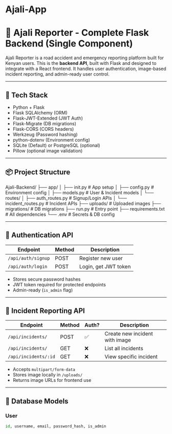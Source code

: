 # Ajali-App
# 🚨 Ajali Reporter - Complete Flask Backend (Single Component)

Ajali Reporter is a road accident and emergency reporting platform built for Kenyan users. This is the **backend API**, built with Flask and designed to integrate with a React frontend. It handles user authentication, image-based incident reporting, and admin-ready user control.

---

## 🧰 Tech Stack

- Python + Flask
- Flask SQLAlchemy (ORM)
- Flask-JWT-Extended (JWT Auth)
- Flask-Migrate (DB migrations)
- Flask-CORS (CORS headers)
- Werkzeug (Password hashing)
- python-dotenv (Environment config)
- SQLite (Default) or PostgreSQL (optional)
- Pillow (optional image validation)

---

## 📦 Project Structure

Ajali-Backend/
├── app/
│ ├── init.py # App setup
│ ├── config.py # Environment config
│ ├── models.py # User & Incident models
│ └── routes/
│ ├── auth_routes.py # Signup/Login APIs
│ └── incident_routes.py # Incident APIs
├── uploads/ # Uploaded images
├── migrations/ # DB migrations
├── run.py # Entry point
├── requirements.txt # All dependencies
└── .env # Secrets & DB config


---

## 🔐 Authentication API

| Endpoint            | Method | Description          |
|---------------------|--------|----------------------|
| `/api/auth/signup`  | POST   | Register new user    |
| `/api/auth/login`   | POST   | Login, get JWT token |

- Stores secure password hashes
- JWT token required for protected endpoints
- Admin-ready (`is_admin` flag)

---

## 🚨 Incident Reporting API

| Endpoint               | Method | Auth? | Description                    |
|------------------------|--------|-------|--------------------------------|
| `/api/incidents/`      | POST   | ✅     | Create new incident with image |
| `/api/incidents/`      | GET    | ❌     | List all incidents             |
| `/api/incidents/:id`   | GET    | ❌     | View specific incident         |

- Accepts `multipart/form-data`
- Stores image locally in `/uploads/`
- Returns image URLs for frontend use

---

## 🧪 Database Models

### User

```python
id, username, email, password_hash, is_admin
